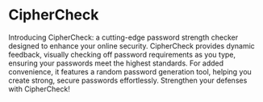 # CipherCheck
Introducing CipherCheck: a cutting-edge password strength checker designed to enhance your online security. CipherCheck provides dynamic feedback, visually checking off password requirements as you type, ensuring your passwords meet the highest standards. For added convenience, it features a random password generation tool, helping you create strong, secure passwords effortlessly. Strengthen your defenses with CipherCheck!
